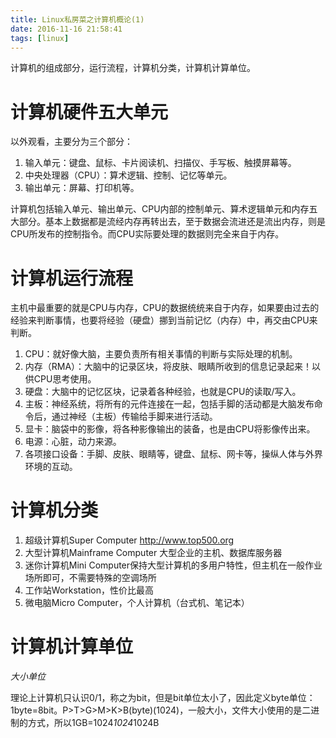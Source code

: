 ```yaml
---
title: Linux私房菜之计算机概论(1)
date: 2016-11-16 21:58:41
tags: [linux]
---
```

计算机的组成部分，运行流程，计算机分类，计算机计算单位。
<!--more-->
#   计算机硬件五大单元

以外观看，主要分为三个部分：
1.  输入单元：键盘、鼠标、卡片阅读机、扫描仪、手写板、触摸屏幕等。
2.  中央处理器（CPU）：算术逻辑、控制、记忆等单元。
3.  输出单元：屏幕、打印机等。

计算机包括输入单元、输出单元、CPU内部的控制单元、算术逻辑单元和内存五大部分。基本上数据都是流经内存再转出去，至于数据会流进还是流出内存，则是CPU所发布的控制指令。而CPU实际要处理的数据则完全来自于内存。

#   计算机运行流程
主机中最重要的就是CPU与内存，CPU的数据统统来自于内存，如果要由过去的经验来判断事情，也要将经验（硬盘）挪到当前记忆（内存）中，再交由CPU来判断。
1.  CPU：就好像大脑，主要负责所有相关事情的判断与实际处理的机制。
2.  内存（RMA）：大脑中的记录区块，将皮肤、眼睛所收到的信息记录起来！以供CPU思考使用。
3.  硬盘：大脑中的记忆区块，记录着各种经验，也就是CPU的读取/写入。
4.  主板：神经系统，将所有的元件连接在一起，包括手脚的活动都是大脑发布命令后，通过神经（主板）传输给手脚来进行活动。
5.  显卡：脑袋中的影像，将各种影像输出的装备，也是由CPU将影像传出来。
6.  电源：心脏，动力来源。
7.  各项接口设备：手脚、皮肤、眼睛等，键盘、鼠标、网卡等，操纵人体与外界环境的互动。

#   计算机分类
1.  超级计算机Super Computer http://www.top500.org
2.  大型计算机Mainframe Computer 大型企业的主机、数据库服务器
3.  迷你计算机Mini Computer保持大型计算机的多用户特性，但主机在一般作业场所即可，不需要特殊的空调场所
4.  工作站Workstation，性价比最高
5.  微电脑Micro Computer，个人计算机（台式机、笔记本）

#   计算机计算单位

_大小单位_

理论上计算机只认识0/1，称之为bit，但是bit单位太小了，因此定义byte单位：1byte=8bit。P>T>G>M>K>B(byte)(1024)，一般大小，文件大小使用的是二进制的方式，所以1GB=1024*1024*1024B






